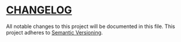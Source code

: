# [CHANGELOG](http://keepachangelog.com/)
All notable changes to this project will be documented in this file.
This project adheres to [Semantic Versioning](http://semver.org/).

